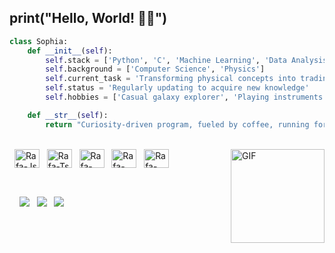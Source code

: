 ## print("Hello, World! 👋🏻")

```python
class Sophia:
    def __init__(self):
        self.stack = ['Python', 'C', 'Machine Learning', 'Data Analysis', 'Theoretical Physics', 'Electricity and Circuits']
        self.background = ['Computer Science', 'Physics']
        self.current_task = 'Transforming physical concepts into trading algorithms'
        self.status = 'Regularly updating to acquire new knowledge'
        self.hobbies = ['Casual galaxy explorer', 'Playing instruments', 'Binge-watching Star Trek', 'Enjoying nature']

    def __str__(self):
        return "Curiosity-driven program, fueled by coffee, running for 19 years."
```

  
<div style="display: inline_block"><br>
  <img align="center" alt="Rafa-Js" height="30" width="40" src="https://cdn.jsdelivr.net/gh/devicons/devicon@latest/icons/python/python-original.svg">
  <img align="center" alt="Rafa-Ts" height="30" width="40" src="https://cdn.jsdelivr.net/gh/devicons/devicon@latest/icons/c/c-original.svg">
  <img align="center" alt="Rafa-React" height="30" width="40" src="https://cdn.jsdelivr.net/gh/devicons/devicon@latest/icons/html5/html5-original.svg">
  <img align="center" alt="Rafa-HTML" height="30" width="40" src="https://cdn.jsdelivr.net/gh/devicons/devicon@latest/icons/css3/css3-original.svg">
  <img align="center" alt="Rafa-CSS" height="30" width="40" src="https://cdn.jsdelivr.net/gh/devicons/devicon@latest/icons/javascript/javascript-original.svg">
  <img height=150 width=150 align="right" alt="GIF" src="https://media3.giphy.com/media/v1.Y2lkPTc5MGI3NjExczRwZ3doYm42cmZza2FuaGFpNmh1OWprNjZrdTJ6emswajBmamVjeiZlcD12MV9pbnRlcm5hbF9naWZfYnlfaWQmY3Q9Zw/6HWMEjn7h3JvUvIbT8/giphy.gif" />
</div>
  
  ##
 
<div style="display: inline_block"><br> 
  <a href = "mailto:sophiacavichia02@gmail.com"><img src="https://img.shields.io/badge/-Gmail-%23333?style=for-the-badge&logo=gmail&logoColor=white" target="_blank"></a>
  <a href="www.linkedin.com/in/sophiacavichia" target="_blank"><img src="https://img.shields.io/badge/-LinkedIn-%230077B5?style=for-the-badge&logo=linkedin&logoColor=white" target="_blank"></a>
  <a href="https://whatsa.me/5511964035897" target="_blank"><img src="https://img.shields.io/badge/WhatsApp-4FCE5D?style=for-the-badge&logo=whatsapp&logoColor=white" target="_blank"></a> 
</div>
